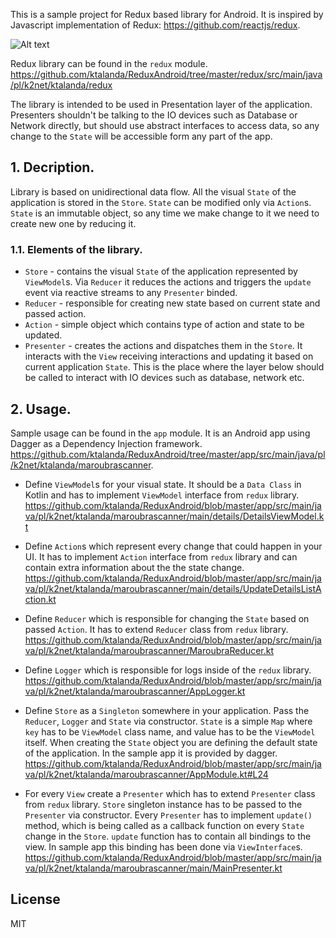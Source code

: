 This is a sample project for Redux based library for Android. It is inspired by Javascript implementation of Redux: https://github.com/reactjs/redux.

![Alt text](https://user-images.githubusercontent.com/5991481/28999668-2e161f5a-7a93-11e7-999d-373db2e93eb5.png "Redux Schema.")

Redux library can be found in the `redux` module. https://github.com/ktalanda/ReduxAndroid/tree/master/redux/src/main/java/pl/k2net/ktalanda/redux

The library is intended to be used in Presentation layer of the application. Presenters shouldn't be talking to the IO devices such as Database or Network directly, but should use abstract interfaces to access data, so any change to the `State` will be accessible form any part of the app.

## 1. Decription.
Library is based on unidirectional data flow. All the visual `State` of the application is stored in the `Store`. `State` can be modified only via `Action`s. `State` is an immutable object, so any time we make change to it we need to create new one by reducing it.

### 1.1. Elements of the library.

* `Store` - contains the visual `State` of the application represented by `ViewModel`s. Via `Reducer` it reduces the actions and triggers the `update` event via reactive streams to any `Presenter` binded. 
* `Reducer` - responsible for creating new state based on current state and passed action.
* `Action` - simple object which contains type of action and state to be updated.
* `Presenter` - creates the actions and dispatches them in the `Store`. It interacts with the `View` receiving interactions and updating it based on current application `State`. This is the place where the layer below should be called to interact with IO devices such as database, network etc.

## 2. Usage.
Sample usage can be found in the `app` module. It is an Android app using Dagger as a Dependency Injection framework. https://github.com/ktalanda/ReduxAndroid/tree/master/app/src/main/java/pl/k2net/ktalanda/maroubrascanner. 

* Define `ViewModel`s for your visual state. It should be a `Data Class` in Kotlin and has to implement `ViewModel` interface from `redux` library. https://github.com/ktalanda/ReduxAndroid/blob/master/app/src/main/java/pl/k2net/ktalanda/maroubrascanner/main/details/DetailsViewModel.kt

* Define `Action`s which represent every change that could happen in your UI. It has to implement `Action` interface from `redux` library and can contain extra information about the the state change. https://github.com/ktalanda/ReduxAndroid/blob/master/app/src/main/java/pl/k2net/ktalanda/maroubrascanner/main/details/UpdateDetailsListAction.kt

* Define `Reducer` which is responsible for changing the `State` based on passed `Action`. It has to extend `Reducer` class from `redux` library. 
https://github.com/ktalanda/ReduxAndroid/blob/master/app/src/main/java/pl/k2net/ktalanda/maroubrascanner/MaroubraReducer.kt

* Define `Logger` which is responsible for logs inside of the `redux` library.
https://github.com/ktalanda/ReduxAndroid/blob/master/app/src/main/java/pl/k2net/ktalanda/maroubrascanner/AppLogger.kt

* Define `Store` as a `Singleton` somewhere in your application. Pass the `Reducer`, `Logger` and `State` via constructor. `State` is a simple `Map` where `key` has to be `ViewModel` class name, and value has to be the `ViewModel` itself. When creating the `State` object you are defining the default state of the application. In the sample app it is provided by dagger. https://github.com/ktalanda/ReduxAndroid/blob/master/app/src/main/java/pl/k2net/ktalanda/maroubrascanner/AppModule.kt#L24

* For every `View` create a `Presenter` which has to extend `Presenter` class from `redux` library. `Store` singleton instance has to be passed to the `Presenter` via constructor. Every `Presenter` has to implement `update()` method, which is being called as a callback function on every `State` change in the `Store`. `update` function has to contain all bindings to the view. In sample app this binding has been done via `ViewInterface`s.
https://github.com/ktalanda/ReduxAndroid/blob/master/app/src/main/java/pl/k2net/ktalanda/maroubrascanner/main/MainPresenter.kt

## License
MIT
